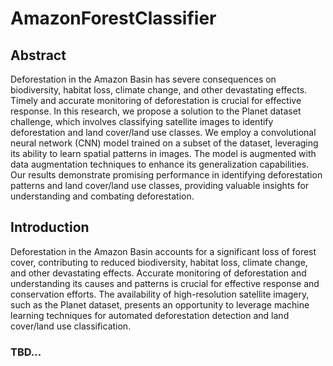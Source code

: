 # AmazonForestClassifier

## Abstract
Deforestation in the Amazon Basin has severe consequences on biodiversity, habitat loss, climate change, and other devastating effects. Timely and accurate monitoring of deforestation is crucial for effective response. In this research, we propose a solution to the Planet dataset challenge, which involves classifying satellite images to identify deforestation and land cover/land use classes. We employ a convolutional neural network (CNN) model trained on a subset of the dataset, leveraging its ability to learn spatial patterns in images. The model is augmented with data augmentation techniques to enhance its generalization capabilities. Our results demonstrate promising performance in identifying deforestation patterns and land cover/land use classes, providing valuable insights for understanding and combating deforestation.

## Introduction
Deforestation in the Amazon Basin accounts for a significant loss of forest cover, contributing to reduced biodiversity, habitat loss, climate change, and other devastating effects. Accurate monitoring of deforestation and understanding its causes and patterns is crucial for effective response and conservation efforts. The availability of high-resolution satellite imagery, such as the Planet dataset, presents an opportunity to leverage machine learning techniques for automated deforestation detection and land cover/land use classification.

### TBD...
